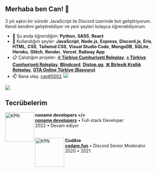 ## Merhaba ben Can! 👋
3 yılı aşkın bir süredir JavaScript ile Discord üzerinde bot geliştiriyorum.<br>
Kendi kendimi geliştirebiliyor ve yeni şeyleri kolayca öğrenebiliyorum. 

- 🌱 Şu anda öğrendiğim: **Python**, **SASS**, **React**
- 👻 Kullandığım şeyler: **JavaScript**, **Node.js**, **Express**, **Discord.js**, **Eris**, **HTML**, **CSS**, **Tailwind CSS**, **Visual Studio Code**, **MongoDB**, **SQLite**, **Heroku**, **Glitch**, **Render**, **Vercel**, **Railway App**
- 📋 Çalıştığım projeler: **[⟐ Türkiye Cumhuriyeti Roleplay](https://discord.gg/tcrp)**, **[⌽ Türkiye Cumhuriyeti Roleplay](https://discord.gg/turkiyecumhuriyeti)**, **[Blindcord](https://discord.gg/blindcord)**, **[Distop.gg](https://distop.gg)**, **[⌘ Birleşik Krallık Roleplay](https://discord.gg/NugXr5VX7r)**, **[GTA Online Türkiye (Başvuru)](https://basvuru.gtaonlineturkiye.com)**
- 📫 Bana ulaş: [can#0002](https://discord.com/users/957840712404193290) <img width="18" height="18" src='https://pnggrid.com/wp-content/uploads/2021/05/Discord-Logo-Circle-1024x1024.png'/>

![](https://komarev.com/ghpvc/?username=chimpdev)<br>

## Tecrübelerim
[<img align="left" height="94px" width="94px" alt="KPN" src="https://cdn.discordapp.com/icons/989170929865211904/0272a7571210a5a8452f261ca9fc7932.webp?size=96"/>](https://codare.fun)

**noname developers </>** \
[**noname developers**](https://discord.gg/nonamedevelopers) • Full-stack Developer \
2022 • Devam ediyor\
<br/>

[<img align="left" height="94px" width="94px" alt="KPN" src="https://cdn.discordapp.com/attachments/715886415296069652/759848282422771732/New_Project_63_7E2F688.png"/>](https://codare.fun)

**CodAre** \
[**codare.fun**](https://codare.fun/) • Discord Senior Moderator \
2020 • 2021\
<br/>
